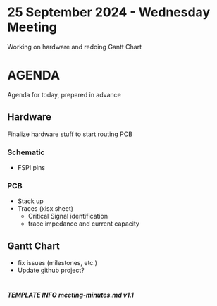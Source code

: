 # 25 September 2024 - Wednesday Meeting

Working on hardware and redoing Gantt Chart

# AGENDA

Agenda for today, prepared in advance

## Hardware

Finalize hardware stuff to start routing PCB

### Schematic

- FSPI pins

### PCB

- Stack up
- Traces (xlsx sheet)
  - Critical Signal identification
  - trace impedance and current capacity

## Gantt Chart

- fix issues (milestones, etc.)
- Update github project?

# 

***TEMPLATE INFO***
***meeting-minutes.md v1.1***
